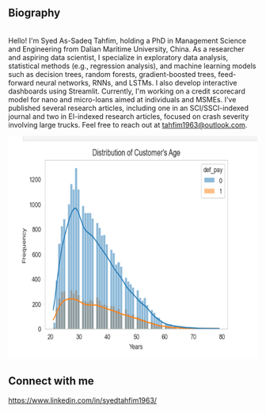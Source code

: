 ## Biography
<br>Hello! I'm Syed As-Sadeq Tahfim, holding a PhD in Management Science and Engineering from Dalian Maritime University, China. As a researcher and aspiring data scientist, I specialize in exploratory data analysis, statistical methods (e.g., regression analysis), and machine learning models such as decision trees, random forests, gradient-boosted trees, feed-forward neural networks, RNNs, and LSTMs. I also develop interactive dashboards using Streamlit. Currently, I'm working on a credit scorecard model for nano and micro-loans aimed at individuals and MSMEs. I’ve published several research articles, including one in an SCI/SSCI-indexed journal and two in EI-indexed research articles, focused on crash severity involving large trucks. Feel free to reach out at tahfim1963@outlook.com.<br/>

<div style="text-align: center;">
    <img src="Project_Screenshots/age_dist.png" alt="Age Distribution" style="width: 600px; height: 450px;"/>
</div>

## Connect with me
https://www.linkedin.com/in/syedtahfim1963/
